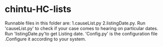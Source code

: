 # chintu-HC-lists
Runnable files in this folder are: 1.causeList.py 2.listingDate.py.
Run 'causeList.py' to check if your case comes to hearing on particular dates.
Run 'listingDate.py'to get Listing date.
'Config.py' is the configuration file .Configure it according to your system. 
